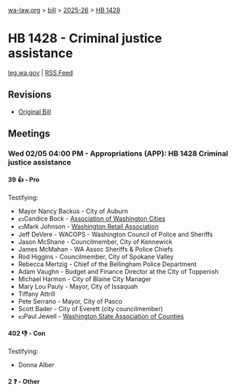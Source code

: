 [wa-law.org](/) > [bill](/bill/) > [2025-26](/bill/2025-26/) > [HB 1428](/bill/2025-26/hb/1428/)

# HB 1428 - Criminal justice assistance
[leg.wa.gov](https://app.leg.wa.gov/billsummary?BillNumber=1428&Year=2025&Initiative=false) | [RSS Feed](./rss.xml)

## Revisions
* [Original Bill](1/)

## Meetings
### Wed 02/05 04:00 PM - Appropriations (APP): HB 1428 Criminal justice assistance
#### 39 👍 - Pro
Testifying:
* Mayor Nancy Backus - City of Auburn
* 💵Candice Bock - [Association of Washington Cities](/org/association_of_washington_cities/)
* 💵Mark Johnson - [Washington Retail Association](/org/washington_retail_association/)
* Jeff DeVere - WACOPS - Washington Council of Police and Sheriffs
* Jason McShane - Councilmember, City of Kennewick
* James McMahan - WA Assoc Sheriffs & Police Chiefs
* Rod Higgins - Councilmember, City of Spokane Valley
* Rebecca Mertzig - Chief of the Bellingham Police Department
* Adam Vaughn - Budget and Finance Director at the City of Toppenish
* Michael Harmon - City of Blaine City Manager
* Mary Lou Pauly - Mayor, City of Issaquah
* Tiffany Attrill
* Pete Serrano - Mayor, City of Pasco
* Scott Bader - City of Everett (city councilmember)
* 💵Paul Jewell - [Washington State Association of Counties](/org/washington_state_association_of_counties/)

#### 402 👎 - Con
Testifying:
* Donna Alber

#### 2 ❓ - Other
